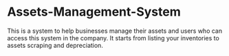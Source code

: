 # Assets-Management-System
This is a system to help businesses manage their assets and users who can access this system in the company. It starts from listing your inventories to assets scraping and depreciation.
